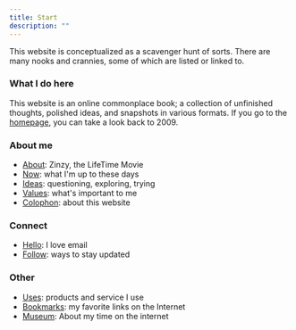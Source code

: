 ```yaml
---
title: Start
description: ""
---
```


This website is conceptualized as a scavenger hunt of sorts. There are many nooks and crannies, some of which are listed or linked to.

### What I do here

This website is an online commonplace book; a collection of unfinished thoughts, polished ideas, and snapshots in various formats. If you go to the [homepage](/), you can take a look back to 2009.

### About me

- [About](/about/): Zinzy, the LifeTime Movie
- [Now](/now/): what I'm up to these days
- [Ideas](/ideas/): questioning, exploring, trying
- [Values](/values/): what's important to me
- [Colophon](/colophon/): about this website

### Connect

- [Hello](/hello/): I love email
- [Follow](/follow/): ways to stay updated

### Other

- [Uses](/uses/): products and service I use
- [Bookmarks](/bookmarks/): my favorite links on the Internet
- [Museum](/museum/): About my time on the internet
